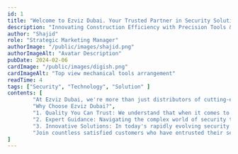 ```yaml
---
id: 1 
title: "Welcome to Ezviz Dubai. Your Trusted Partner in Security Solutions"
description: "Innovating Construction Efficiency with Precision Tools & Support"
author: "Shajid"
role: "Strategic Marketing Manager"
authorImage: "/public/images/shajid.png"
authorImageAlt: "Avatar Description"
pubDate: 2024-02-06
cardImage: "/public/images/digish.png"
cardImageAlt: "Top view mechanical tools arrangement"
readTime: 4
tags: ["Security", "Technology", "Solution" ]
contents: [
        "At Ezviz Dubai, we're more than just distributors of cutting-edge security systems; we're your partners in safeguarding what matters most to you. With a commitment to excellence and a passion for innovation, we provide unparalleled security solutions tailored to meet the unique needs of businesses and individuals across Dubai.",
        "Why Choose Ezviz Dubai?",
        "1. Quality You Can Trust: We understand that when it comes to security, there's no room for compromise. That's why we exclusively offer products from industry-leading brands like Ezviz Cameras, renowned for their reliability, durability, and advanced features. With Ezviz Dubai, you can trust that you're investing in quality solutions that deliver peace of mind.",
        "2. Expert Guidance: Navigating the complex world of security technology can be daunting. That's where our team of experts comes in. Backed by years of experience and in-depth product knowledge, our specialists are dedicated to guiding you every step of the way. From initial consultation to installation and beyond, we're here to ensure that you get the right solution tailored to your specific requirements.",
        "3. Innovative Solutions: In today's rapidly evolving security landscape, staying ahead of potential threats is crucial. At EZVIZ Dubai , we pride ourselves on offering the latest innovations in security technology. Whether it's advanced video analytics, AI-powered surveillance systems, or integrated access control solutions, we provide cutting-edge products designed to enhance your security posture and adapt to future challenges.",
        "Join countless satisfied customers who have entrusted their security needs to Ezviz Dubai. Discover why we're the preferred choice for businesses and individuals alike across Dubai. Contact us today to learn more about our products and services, and let us tailor a security solution that's right for you."
]
---
```

